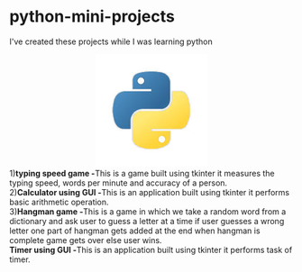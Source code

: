 # python-mini-projects
<p>I've created these projects while I was learning python</p>
<div align="center"><img src="python.jpg" src=" "></div>
1)<b>typing speed game -</b>This is a game built using tkinter it measures the typing speed, words per minute and accuracy of a person.<br/>
2)<b>Calculator using GUI -</b>This is an application built using tkinter it performs basic arithmetic operation.<br/>
3)<b>Hangman game -</b>This is a game in which we take a random word from a dictionary and ask user to guess a letter at a time if user guesses a wrong letter one part
of hangman gets added at the end when hangman is complete game gets over else user wins.<br/>
<b>Timer using GUI -</b>This is an application built using tkinter it performs task of timer.<br/>

